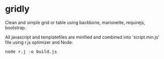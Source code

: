 gridly
==================================
Clean and simple grid or table using backbone, marionette, requirejs, bootstrap.  

All javascript and templatefiles are minified and combined into 'script.min.js' file using r.js optimizer and Node:
<pre>node r.j -o build.js</pre>
